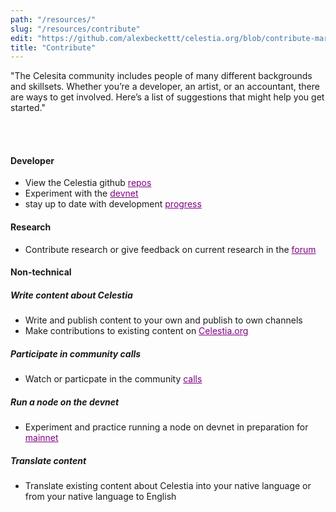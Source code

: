```yaml
---
path: "/resources/"
slug: "/resources/contribute"
edit: "https://github.com/alexbeckettt/celestia.org/blob/contribute-markdown-test/src/pages/markdown-pages/resources/website-markdown-test.md"
title: "Contribute"
---
```


<style>
a{
    color:purple;
}
</style>

"The Celesita community includes people of many different backgrounds and skillsets. Whether you’re a developer, an artist, or an accountant, there are ways to get involved. Here’s a list of suggestions that might help you get started."

<br></br>

#### Developer
- View the Celestia github [repos](https://github.com/celestiaorg)
- Experiment with the [devnet](https://github.com/celestiaorg/networks)
- stay up to date with development [progress](https://github.com/celestiaorg/community-calls)

#### Research
- Contribute research or give feedback on current research in the [forum](https://forum.celestia.org/c/research/5)

#### Non-technical

##### Write content about Celestia
-  Write and publish content to  your own and publish to own channels
-  Make contributions to existing content on [Celestia.org](https://github.com/celestiaorg/celestia.org/tree/main/src/pages/markdown-pages/learn)

##### Participate in community calls
- Watch or particpate in the community [calls]((https://github.com/celestiaorg/community-calls))

##### Run a node on the devnet
- Experiment and practice running a node on devnet in preparation for [mainnet](https://docs.celestia.org/nodes/overview)

##### Translate content
- Translate existing content about Celestia into your native language or from your native language to English

